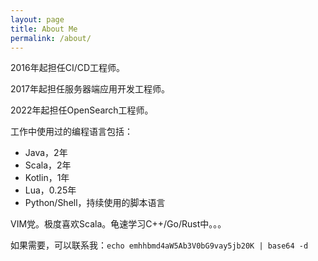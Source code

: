 ```yaml
---
layout: page
title: About Me
permalink: /about/
---
```


2016年起担任CI/CD工程师。

2017年起担任服务器端应用开发工程师。

2022年起担任OpenSearch工程师。

工作中使用过的编程语言包括：
- Java，2年
- Scala，2年
- Kotlin，1年
- Lua，0.25年
- Python/Shell，持续使用的脚本语言

VIM党。极度喜欢Scala。龟速学习C++/Go/Rust中。。。

如果需要，可以联系我：`echo emhhbmd4aW5Ab3V0bG9vay5jb20K | base64 -d`
